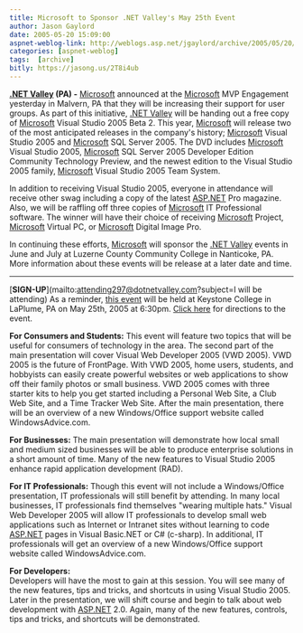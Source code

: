 ```yaml
---
title: Microsoft to Sponsor .NET Valley's May 25th Event
author: Jason Gaylord
date: 2005-05-20 15:09:00
aspnet-weblog-link: http://weblogs.asp.net/jgaylord/archive/2005/05/20/408141.aspx
categories: [aspnet-weblog]
tags:  [archive]
bitly: https://jasong.us/2T8i4ub
---
```


**[.NET Valley](http://www.dotnetvalley.com/ ".NET Valley") (PA) -** [Microsoft](http://www.microsoft.com/ "Microsoft") announced at the [Microsoft](http://www.microsoft.com/ "Microsoft") MVP Engagement yesterday in Malvern, PA that they will be increasing their support for user groups. As part of this initiative, [.NET Valley](http://www.dotnetvalley.com/ ".NET Valley") will be handing out a free copy of [Microsoft](http://www.microsoft.com/ "Microsoft") Visual Studio 2005 Beta 2. This year, [Microsoft](http://www.microsoft.com/ "Microsoft") will release two of the most anticipated releases in the company's history; [Microsoft](http://www.microsoft.com/ "Microsoft") Visual Studio 2005 and [Microsoft](http://www.microsoft.com/ "Microsoft") SQL Server 2005. The DVD includes [Microsoft](http://www.microsoft.com/ "Microsoft") Visual Studio 2005, [Microsoft](http://www.microsoft.com/ "Microsoft") SQL Server 2005 Developer Edition Community Technology Preview, and the newest edition to the Visual Studio 2005 family, [Microsoft](http://www.microsoft.com/ "Microsoft") Visual Studio 2005 Team System.  
  
In addition to receiving Visual Studio 2005, everyone in attendance will receive other swag including a copy of the latest [ASP.NET](http://www.asp.net/ "ASP.NET") Pro magazine. Also, we will be raffling off three copies of [Microsoft](http://www.microsoft.com/ "Microsoft") IT Professional software. The winner will have their choice of receiving [Microsoft](http://www.microsoft.com/ "Microsoft") Project, [Microsoft](http://www.microsoft.com/ "Microsoft") Virtual PC, or [Microsoft](http://www.microsoft.com/ "Microsoft") Digital Image Pro.  
  
In continuing these efforts, [Microsoft](http://www.microsoft.com/ "Microsoft") will sponsor the [.NET Valley](http://www.dotnetvalley.com/ ".NET Valley") events in June and July at Luzerne County Community College in Nanticoke, PA. More information about these events will be release at a later date and time.

* * *

[**SIGN-UP**](mailto:attending297@dotnetvalley.com?subject=I will be attending)
As a reminder, [this event](http://www.dotnetvalley.com/Events/297.aspx) will be held at Keystone College in LaPlume, PA on May 25th, 2005 at 6:30pm. [Click here](http://www.dotnetvalley.com/Directions/default.aspx) for directions to the event.  
  
**For Consumers and Students:**
This event will feature two topics that will be useful for consumers of technology in the area. The second part of the main presentation will cover Visual Web Developer 2005 (VWD 2005). VWD 2005 is the future of FrontPage. With VWD 2005, home users, students, and hobbyists can easily create powerful websites or web applications to show off their family photos or small business. VWD 2005 comes with three starter kits to help you get started including a Personal Web Site, a Club Web Site, and a Time Tracker Web Site. After the main presentation, there will be an overview of a new Windows/Office support website called WindowsAdvice.com.  
  
**For Businesses:**
The main presentation will demonstrate how local small and medium sized businesses will be able to produce enterprise solutions in a short amount of time. Many of the new features to Visual Studio 2005 enhance rapid application development (RAD).  
  
**For IT Professionals:**
Though this event will not include a Windows/Office presentation, IT professionals will still benefit by attending. In many local businesses, IT professionals find themselves "wearing multiple hats." Visual Web Developer 2005 will allow IT professionals to develop small web applications such as Internet or Intranet sites without learning to code [ASP.NET](http://www.asp.net/ "ASP.NET") pages in Visual Basic.NET or C# (c-sharp). In additional, IT professionals will get an overview of a new Windows/Office support website called WindowsAdvice.com.  
  
**For Developers:**  
Developers will have the most to gain at this session. You will see many of the new features, tips and tricks, and shortcuts in using Visual Studio 2005. Later in the presentation, we will shift course and begin to talk about web development with [ASP.NET](http://www.asp.net/ "ASP.NET") 2.0. Again, many of the new features, controls, tips and tricks, and shortcuts will be demonstrated.